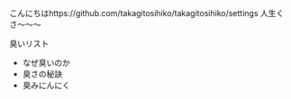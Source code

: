 こんにちはhttps://github.com/takagitosihiko/takagitosihiko/settings
人生くさ〜〜〜

臭いリスト
- なぜ臭いのか
- 臭さの秘訣
- 臭みにんにく


